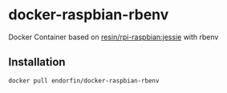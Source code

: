 # docker-raspbian-rbenv

Docker Container based on [resin/rpi-raspbian:jessie](https://hub.docker.com/r/resin/rpi-raspbian/) with rbenv

## Installation

```bash
docker pull endorfin/docker-raspbian-rbenv
```
